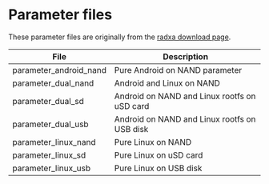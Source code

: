 Parameter files
===============

These parameter files are originally from the [radxa download page](http://dl.radxa.com/rock/images/parameter/).

| File                   | Description                                  |
| ---------------------- | -------------------------------------------- |
| parameter_android_nand | Pure Android on NAND parameter               |
| parameter_dual_nand    | Android and Linux on NAND                    |
| parameter_dual_sd      | Android on NAND and Linux rootfs on uSD card |
| parameter_dual_usb     | Android on NAND and Linux rootfs on USB disk |
| parameter_linux_nand   | Pure Linux on NAND                           |
| parameter_linux_sd     | Pure Linux on uSD card                       |
| parameter_linux_usb    | Pure Linux on USB disk                       |


